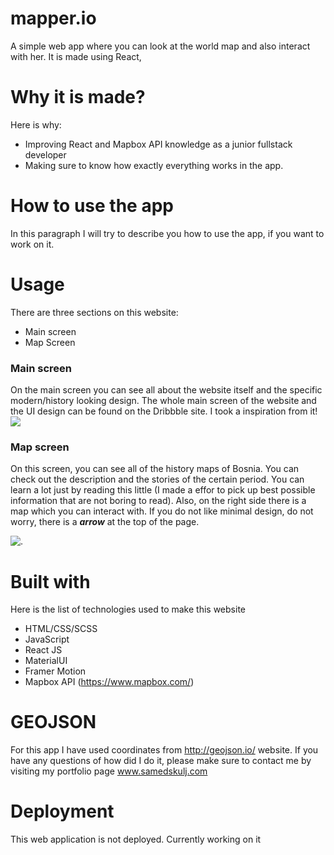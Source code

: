 # mapper.io
A simple web app where you can look at the world map and also interact with her. It is made using React, 

# Why it is made?

Here is why: 
* Improving React and Mapbox API knowledge as a junior fullstack developer
* Making sure to know how exactly everything works in the app.

# How to use the app
In this paragraph I will try to describe you how to use the app, if you want to work on it.

# Usage
There are three sections on this website:
* Main screen
* Map Screen

### Main screen 

On the main screen you can see all about the website itself and the specific modern/history looking design. The whole main screen of the website and the UI design can be found on the Dribbble site. I took a inspiration from it!
![](https://media.giphy.com/media/TPAF0BWJG1TOY7NDBK/giphy.gif)


### Map screen
On this screen, you can see all of the history maps of Bosnia. You can check out the description and the stories of the certain period. You can learn a lot just by reading this little (I made a effor to pick up best possible information that are not boring to read). Also, on the right side there is a map which you can interact with. If you do not like minimal design, do not worry, there is a ***arrow*** at the top of the page.

![.](https://media.giphy.com/media/H8fUFJ0alEmxVe63bB/giphy.gif)

# Built with

Here is the list of technologies used to make this website

* HTML/CSS/SCSS
* JavaScript
* React JS
* MaterialUI
* Framer Motion
* Mapbox API (https://www.mapbox.com/)

# GEOJSON 
For this app I have used coordinates from http://geojson.io/ website. If you have any questions of how did I do it, please make sure to contact me by visiting my portfolio page www.samedskulj.com

# Deployment

This web application is not deployed. Currently working on it
